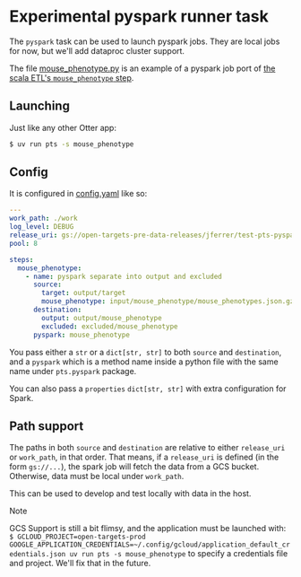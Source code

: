 # Experimental pyspark runner task

The `pyspark` task can be used to launch pyspark jobs. They are local jobs for now, but we'll add
dataproc cluster support.

The file [mouse_phenotype.py](../pyspark/mouse_phenotype.py) is an example of a pyspark job port of
[the scala ETL's `mouse_phenotype` step](https://github.com/opentargets/platform-etl-backend/blob/main/src/main/scala/io/opentargets/etl/backend/MousePhenotype.scala).


## Launching

Just like any other Otter app:

```bash
$ uv run pts -s mouse_phenotype
```


## Config

It is configured in [config.yaml](../../../config.yaml) like so:

```yaml
---
work_path: ./work
log_level: DEBUG
release_uri: gs://open-targets-pre-data-releases/jferrer/test-pts-pyspark
pool: 8

steps:
  mouse_phenotype:
    - name: pyspark separate into output and excluded
      source:
        target: output/target
        mouse_phenotype: input/mouse_phenotype/mouse_phenotypes.json.gz
      destination:
        output: output/mouse_phenotype
        excluded: excluded/mouse_phenotype
      pyspark: mouse_phenotype
```

You pass either a `str` or a `dict[str, str]` to both `source` and `destination`, and a `pyspark`
which is a method name inside a python file with the same name under `pts.pyspark` package.

You can also pass a `properties` `dict[str, str]` with extra configuration for Spark.


## Path support

The paths in both `source` and `destination` are relative to either `release_uri` or `work_path`,
in that order. That means, if a `release_uri` is defined (in the form `gs://...`), the spark job
will fetch the data from a GCS bucket. Otherwise, data must be local under `work_path`.

This can be used to develop and test locally with data in the host.

> [!NOTE]
>
> GCS Support is still a bit flimsy, and the application must be launched with:
> `$ GCLOUD_PROJECT=open-targets-prod GOOGLE_APPLICATION_CREDENTIALS=~/.config/gcloud/application_default_credentials.json uv run pts -s mouse_phenotype`
> to specify a credentials file and project. We'll fix that in the future.

